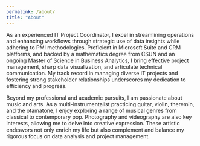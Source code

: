 ```yaml
---
permalink: /about/
title: "About"
---
```


As an experienced IT Project Coordinator, I excel in streamlining operations and enhancing workflows through strategic use of data insights while adhering to PMI methodologies. Proficient in Microsoft Suite and CRM platforms, and backed by a mathematics degree from CSUN and an ongoing Master of Science in Business Analytics, I bring effective project management, sharp data visualization, and articulate technical communication. My track record in managing diverse IT projects and fostering strong stakeholder relationships underscores my dedication to efficiency and progress.

Beyond my professional and academic pursuits, I am passionate about music and arts. As a multi-instrumentalist practicing guitar, violin, theremin, and the otamatone, I enjoy exploring a range of musical genres from classical to contemporary pop. Photography and videography are also key interests, allowing me to delve into creative expression. These artistic endeavors not only enrich my life but also complement and balance my rigorous focus on data analysis and project management.